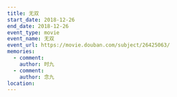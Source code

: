 ```yaml
---
title: 无双
start_date: 2018-12-26
end_date: 2018-12-26
event_type: movie
event_name: 无双
event_url: https://movie.douban.com/subject/26425063/
memories:
  - comment: 
    author: 时九
  - comment: 
    author: 念九  
location: 
---
```


